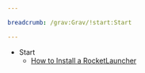 ```yaml
---

breadcrumb: /grav:Grav/!start:Start

---
```


* Start
    * [How to Install a RocketLauncher](themes.md#rocketlauncher)